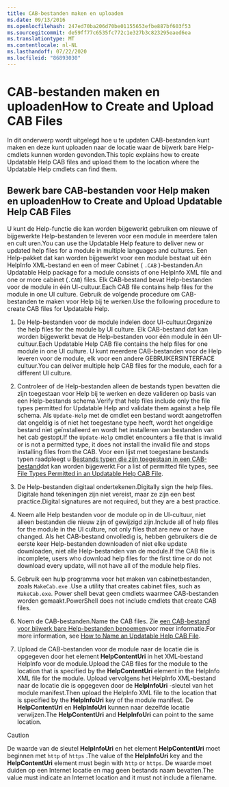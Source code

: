 ```yaml
---
title: CAB-bestanden maken en uploaden
ms.date: 09/13/2016
ms.openlocfilehash: 247ed70ba206d70be01155653efbe887bf603f53
ms.sourcegitcommit: de59ff77c6535fc772c1e327b3c823295eaed6ea
ms.translationtype: MT
ms.contentlocale: nl-NL
ms.lasthandoff: 07/22/2020
ms.locfileid: "86893030"
---
```

# <a name="how-to-create-and-upload-cab-files"></a><span data-ttu-id="31b69-102">CAB-bestanden maken en uploaden</span><span class="sxs-lookup"><span data-stu-id="31b69-102">How to Create and Upload CAB Files</span></span>

<span data-ttu-id="31b69-103">In dit onderwerp wordt uitgelegd hoe u te updaten CAB-bestanden kunt maken en deze kunt uploaden naar de locatie waar de bijwerk bare Help-cmdlets kunnen worden gevonden.</span><span class="sxs-lookup"><span data-stu-id="31b69-103">This topic explains how to create Updatable Help CAB files and upload them to the location where the Updatable Help cmdlets can find them.</span></span>

## <a name="how-to-create-and-upload-updatable-help-cab-files"></a><span data-ttu-id="31b69-104">Bewerk bare CAB-bestanden voor Help maken en uploaden</span><span class="sxs-lookup"><span data-stu-id="31b69-104">How to Create and Upload Updatable Help CAB Files</span></span>

<span data-ttu-id="31b69-105">U kunt de Help-functie die kan worden bijgewerkt gebruiken om nieuwe of bijgewerkte Help-bestanden te leveren voor een module in meerdere talen en cult uren.</span><span class="sxs-lookup"><span data-stu-id="31b69-105">You can use the Updatable Help feature to deliver new or updated help files for a module in multiple languages and cultures.</span></span> <span data-ttu-id="31b69-106">Een Help-pakket dat kan worden bijgewerkt voor een module bestaat uit één HelpInfo XML-bestand en een of meer Cabinet ( `.CAB` )-bestanden.</span><span class="sxs-lookup"><span data-stu-id="31b69-106">An Updatable Help package for a module consists of one HelpInfo XML file and one or more cabinet (`.CAB`) files.</span></span> <span data-ttu-id="31b69-107">Elk CAB-bestand bevat Help-bestanden voor de module in één UI-cultuur.</span><span class="sxs-lookup"><span data-stu-id="31b69-107">Each CAB file contains help files for the module in one UI culture.</span></span> <span data-ttu-id="31b69-108">Gebruik de volgende procedure om CAB-bestanden te maken voor Help bij te werken.</span><span class="sxs-lookup"><span data-stu-id="31b69-108">Use the following procedure to create CAB files for Updatable Help.</span></span>

1. <span data-ttu-id="31b69-109">De Help-bestanden voor de module indelen door UI-cultuur.</span><span class="sxs-lookup"><span data-stu-id="31b69-109">Organize the help files for the module by UI culture.</span></span> <span data-ttu-id="31b69-110">Elk CAB-bestand dat kan worden bijgewerkt bevat de Help-bestanden voor één module in één UI-cultuur.</span><span class="sxs-lookup"><span data-stu-id="31b69-110">Each Updatable Help CAB file contains the help files for one module in one UI culture.</span></span> <span data-ttu-id="31b69-111">U kunt meerdere CAB-bestanden voor de Help leveren voor de module, elk voor een andere GEBRUIKERSINTERFACE cultuur.</span><span class="sxs-lookup"><span data-stu-id="31b69-111">You can deliver multiple help CAB files for the module, each for a different UI culture.</span></span>

1. <span data-ttu-id="31b69-112">Controleer of de Help-bestanden alleen de bestands typen bevatten die zijn toegestaan voor Help bij te werken en deze valideren op basis van een Help-bestands schema.</span><span class="sxs-lookup"><span data-stu-id="31b69-112">Verify that help files include only the file types permitted for Updatable Help and validate them against a help file schema.</span></span> <span data-ttu-id="31b69-113">Als `Update-Help` met de cmdlet een bestand wordt aangetroffen dat ongeldig is of niet het toegestane type heeft, wordt het ongeldige bestand niet geïnstalleerd en wordt het installeren van bestanden van het cab gestopt.</span><span class="sxs-lookup"><span data-stu-id="31b69-113">If the `Update-Help` cmdlet encounters a file that is invalid or is not a permitted type, it does not install the invalid file and stops installing files from the CAB.</span></span> <span data-ttu-id="31b69-114">Voor een lijst met toegestane bestands typen raadpleegt u [Bestands typen die zijn toegestaan in een CAB-bestand](./file-types-permitted-in-an-updatable-help-cab-file.md)dat kan worden bijgewerkt.</span><span class="sxs-lookup"><span data-stu-id="31b69-114">For a list of permitted file types, see [File Types Permitted in an Updatable Help CAB File](./file-types-permitted-in-an-updatable-help-cab-file.md).</span></span>

1. <span data-ttu-id="31b69-115">De Help-bestanden digitaal ondertekenen.</span><span class="sxs-lookup"><span data-stu-id="31b69-115">Digitally sign the help files.</span></span> <span data-ttu-id="31b69-116">Digitale hand tekeningen zijn niet vereist, maar ze zijn een best practice.</span><span class="sxs-lookup"><span data-stu-id="31b69-116">Digital signatures are not required, but they are a best practice.</span></span>

1. <span data-ttu-id="31b69-117">Neem alle Help bestanden voor de module op in de UI-cultuur, niet alleen bestanden die nieuw zijn of gewijzigd zijn.</span><span class="sxs-lookup"><span data-stu-id="31b69-117">Include all of help files for the module in the UI culture, not only files that are new or have changed.</span></span> <span data-ttu-id="31b69-118">Als het CAB-bestand onvolledig is, hebben gebruikers die de eerste keer Help-bestanden downloaden of niet elke update downloaden, niet alle Help-bestanden van de module.</span><span class="sxs-lookup"><span data-stu-id="31b69-118">If the CAB file is incomplete, users who download help files for the first time or do not download every update, will not have all of the module help files.</span></span>

1. <span data-ttu-id="31b69-119">Gebruik een hulp programma voor het maken van cabinetbestanden, zoals `MakeCab.exe` .</span><span class="sxs-lookup"><span data-stu-id="31b69-119">Use a utility that creates cabinet files, such as `MakeCab.exe`.</span></span> <span data-ttu-id="31b69-120">Power shell bevat geen cmdlets waarmee CAB-bestanden worden gemaakt.</span><span class="sxs-lookup"><span data-stu-id="31b69-120">PowerShell does not include cmdlets that create CAB files.</span></span>

1. <span data-ttu-id="31b69-121">Noem de CAB-bestanden.</span><span class="sxs-lookup"><span data-stu-id="31b69-121">Name the CAB files.</span></span> <span data-ttu-id="31b69-122">Zie [een CAB-bestand voor bijwerk bare Help-bestanden benoemen](./how-to-name-an-updatable-help-cab-file.md)voor meer informatie.</span><span class="sxs-lookup"><span data-stu-id="31b69-122">For more information, see [How to Name an Updatable Help CAB File](./how-to-name-an-updatable-help-cab-file.md).</span></span>

1. <span data-ttu-id="31b69-123">Upload de CAB-bestanden voor de module naar de locatie die is opgegeven door het element **HelpContentUri** in het XML-bestand HelpInfo voor de module.</span><span class="sxs-lookup"><span data-stu-id="31b69-123">Upload the CAB files for the module to the location that is specified by the **HelpContentUri** element in the HelpInfo XML file for the module.</span></span> <span data-ttu-id="31b69-124">Upload vervolgens het HelpInfo XML-bestand naar de locatie die is opgegeven door de **HelpInfoUri** -sleutel van het module manifest.</span><span class="sxs-lookup"><span data-stu-id="31b69-124">Then upload the HelpInfo XML file to the location that is specified by the **HelpInfoUri** key of the module manifest.</span></span> <span data-ttu-id="31b69-125">De **HelpContentUri** en **HelpInfoUri** kunnen naar dezelfde locatie verwijzen.</span><span class="sxs-lookup"><span data-stu-id="31b69-125">The **HelpContentUri** and **HelpInfoUri** can point to the same location.</span></span>

> [!CAUTION]
> <span data-ttu-id="31b69-126">De waarde van de sleutel **HelpInfoUri** en het element **HelpContentUri** moet beginnen met `http` of `https` .</span><span class="sxs-lookup"><span data-stu-id="31b69-126">The value of the **HelpInfoUri** key and the **HelpContentUri** element must begin with `http` or `https`.</span></span> <span data-ttu-id="31b69-127">De waarde moet duiden op een Internet locatie en mag geen bestands naam bevatten.</span><span class="sxs-lookup"><span data-stu-id="31b69-127">The value must indicate an Internet location and it must not include a filename.</span></span>
